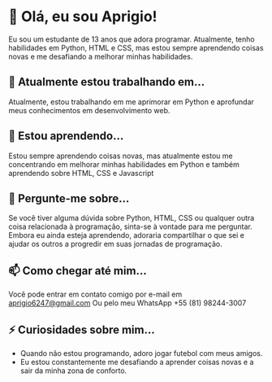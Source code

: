 <h1>👋 Olá, eu sou Aprigio!</h1>

Eu sou um estudante de 13 anos que adora programar. Atualmente, tenho habilidades em Python, HTML e CSS, mas estou sempre aprendendo coisas novas e me desafiando a melhorar minhas habilidades.

## 🔭 Atualmente estou trabalhando em...

Atualmente, estou trabalhando em me aprimorar em Python e aprofundar meus conhecimentos em desenvolvimento web.

## 🌱 Estou aprendendo...

Estou sempre aprendendo coisas novas, mas atualmente estou me concentrando em melhorar minhas habilidades em Python e também aprendendo sobre HTML, CSS e Javascript

## 💬 Pergunte-me sobre...

Se você tiver alguma dúvida sobre Python, HTML, CSS ou qualquer outra coisa relacionada à programação, sinta-se à vontade para me perguntar. Embora eu ainda esteja aprendendo, adoraria compartilhar o que sei e ajudar os outros a progredir em suas jornadas de programação.

## 📫 Como chegar até mim...

Você pode entrar em contato comigo por e-mail em [aprigio6247@gmail.com](mailto:aprigio6247@gmail.com) Ou pelo meu WhatsApp +55 (81) 98244-3007

## ⚡ Curiosidades sobre mim...

- Quando não estou programando, adoro jogar futebol com meus amigos.
- Eu estou constantemente me desafiando a aprender coisas novas e a sair da minha zona de conforto.

